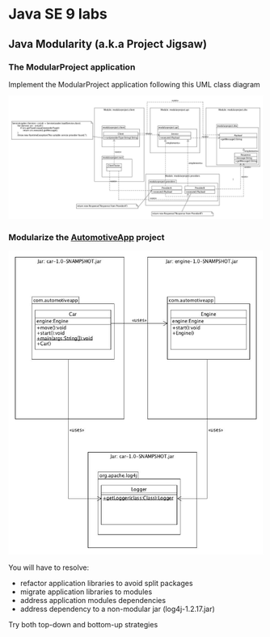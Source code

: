 # Java SE 9 labs

## Java Modularity (a.k.a Project Jigsaw)

### The ModularProject application

Implement the ModularProject application following this UML class diagram

![ModularProject UML](modularproject_UML.jpg)

### Modularize the [AutomotiveApp](AutomotiveApp/README.md) project



![ModularProject UML](automotive_app.jpg)

You will have to resolve:

- refactor application libraries to avoid split packages
- migrate application libraries to modules
- address application modules dependencies 
- address dependency to a non-modular jar (log4j-1.2.17.jar)

Try both top-down and bottom-up strategies